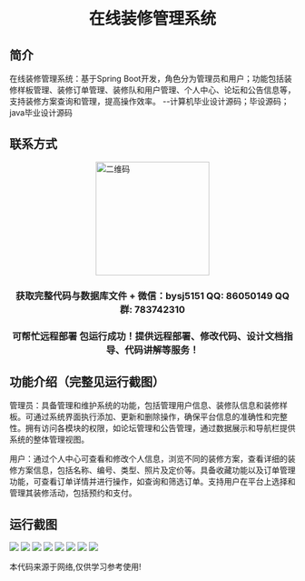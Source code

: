 <p><h1 align="center">在线装修管理系统</h1></p>

## 简介
在线装修管理系统：基于Spring Boot开发，角色分为管理员和用户；功能包括装修样板管理、装修订单管理、装修队和用户管理、个人中心、论坛和公告信息等，支持装修方案查询和管理，提高操作效率。    --计算机毕业设计源码；毕设源码；java毕业设计源码


## 联系方式
<img src="https://bs-1329754181.cos.ap-shanghai.myqcloud.com/wx.jpg" alt="二维码" style="display: block; margin: 0 auto;" width="200px">
<p><h3 align="center">获取完整代码与数据库文件 + 微信：bysj5151 QQ: 86050149 QQ群: 783742310</h3></p>
<p><h3 align="center">可帮忙远程部署 包运行成功！提供远程部署、修改代码、设计文档指导、代码讲解等服务！</h3></p>

## 功能介绍（完整见运行截图）
管理员：具备管理和维护系统的功能，包括管理用户信息、装修队信息和装修样板。可通过系统界面执行添加、更新和删除操作，确保平台信息的准确性和完整性。拥有访问各模块的权限，如论坛管理和公告管理，通过数据展示和导航栏提供系统的整体管理视图。 

用户：通过个人中心可查看和修改个人信息，浏览不同的装修方案，查看详细的装修方案信息，包括名称、编号、类型、照片及定价等。具备收藏功能以及订单管理功能，可查看订单详情并进行操作，如查询和筛选订单。支持用户在平台上选择和管理其装修活动，包括预约和支付。


## 运行截图
![](https://bs-1329754181.cos.ap-shanghai.myqcloud.com/spring/OnlineDecorationManagementSystem/img/001.jpg)
![](https://bs-1329754181.cos.ap-shanghai.myqcloud.com/spring/OnlineDecorationManagementSystem/img/002.jpg)
![](https://bs-1329754181.cos.ap-shanghai.myqcloud.com/spring/OnlineDecorationManagementSystem/img/003.jpg)
![](https://bs-1329754181.cos.ap-shanghai.myqcloud.com/spring/OnlineDecorationManagementSystem/img/004.jpg)
![](https://bs-1329754181.cos.ap-shanghai.myqcloud.com/spring/OnlineDecorationManagementSystem/img/005.jpg)
![](https://bs-1329754181.cos.ap-shanghai.myqcloud.com/spring/OnlineDecorationManagementSystem/img/006.jpg)
![](https://bs-1329754181.cos.ap-shanghai.myqcloud.com/spring/OnlineDecorationManagementSystem/img/007.jpg)
![](https://bs-1329754181.cos.ap-shanghai.myqcloud.com/spring/OnlineDecorationManagementSystem/img/008.jpg)

<p>本代码来源于网络,仅供学习参考使用!</p>
